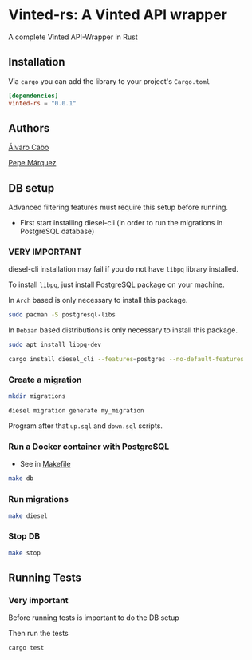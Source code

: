 # Vinted-rs: A Vinted API wrapper

A complete Vinted API-Wrapper in Rust

## Installation

Via `cargo` you can add the library to your project's `Cargo.toml`

```toml
[dependencies]
vinted-rs = "0.0.1"
```

## Authors

[Álvaro Cabo](https://github.com/alvarocabo)

[Pepe Márquez](https://github.com/pxp9)

## DB setup

Advanced filtering features must require this setup before running.

- First start installing diesel-cli (in order to run the migrations in PostgreSQL database)

### VERY IMPORTANT

diesel-cli installation may fail if you do not have `libpq` library installed.

To install `libpq`, just install PostgreSQL package on your machine.

In `Arch` based is only necessary to install this package.

```bash
sudo pacman -S postgresql-libs
```

In `Debian` based distributions is only necessary to install this package.

```bash
sudo apt install libpq-dev
```

```bash
cargo install diesel_cli --features=postgres --no-default-features
```

### Create a migration

```bash
mkdir migrations
```

```bash
diesel migration generate my_migration
```

Program after that `up.sql` and `down.sql` scripts.

### Run a Docker container with PostgreSQL

- See in [Makefile](https://github.com/TuTarea/vinted-rs/blob/main/Makefile)

```bash
make db
```

### Run migrations

```bash
make diesel
```

### Stop DB

```bash
make stop
```

## Running Tests

### Very important

Before running tests is important to do the DB setup

Then run the tests

```bash
cargo test
```
